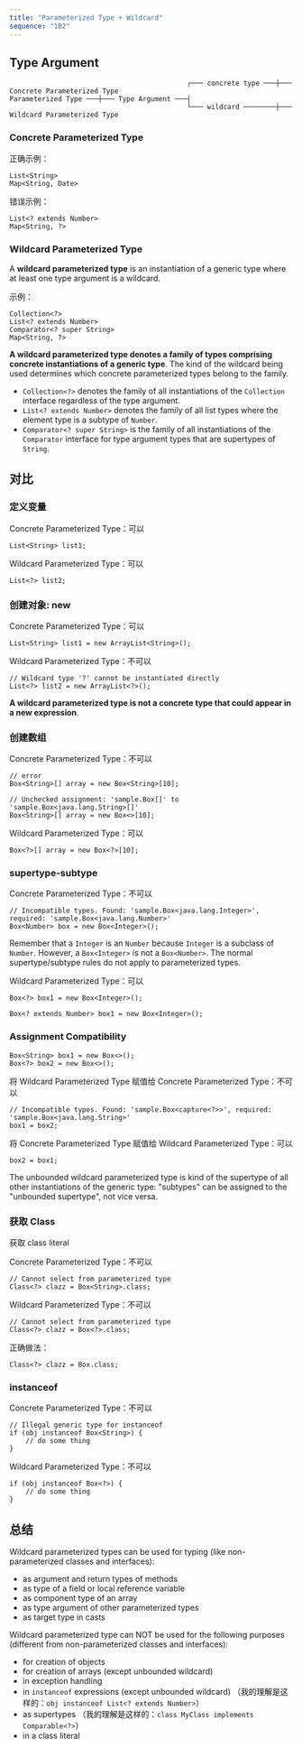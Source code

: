 ```yaml
---
title: "Parameterized Type + Wildcard"
sequence: "102"
---
```


## Type Argument

```text
                                            ┌─── concrete type ───┼─── Concrete Parameterized Type
Parameterized Type ───┼─── Type Argument ───┤
                                            └─── wildcard ────────┼─── Wildcard Parameterized Type
```

### Concrete Parameterized Type

正确示例：

```text
List<String>
Map<String, Date>
```

错误示例：

```text
List<? extends Number>
Map<String, ?>
```

### Wildcard Parameterized Type

A **wildcard parameterized type** is an instantiation of a generic type where at least one type argument is a wildcard.

示例：

```text
Collection<?>
List<? extends Number>
Comparator<? super String>
Map<String, ?>
```

**A wildcard parameterized type denotes a family of types comprising concrete instantiations of a generic type**.
The kind of the wildcard being used determines which concrete parameterized types belong to the family.

- `Collection<?>` denotes the family of all instantiations of the `Collection` interface regardless of the type argument.
- `List<? extends Number>` denotes the family of all list types where the element type is a subtype of `Number`.
- `Comparator<? super String>` is the family of all instantiations of the `Comparator` interface for type argument types that are supertypes of `String`.

## 对比

### 定义变量

Concrete Parameterized Type：可以

```text
List<String> list1;
```

Wildcard Parameterized Type：可以

```text
List<?> list2;
```

### 创建对象: new

Concrete Parameterized Type：可以

```text
List<String> list1 = new ArrayList<String>();
```

Wildcard Parameterized Type：不可以

```text
// Wildcard type '?' cannot be instantiated directly
List<?> list2 = new ArrayList<?>();
```

**A wildcard parameterized type is not a concrete type that could appear in a new expression**.

### 创建数组

Concrete Parameterized Type：不可以

```text
// error
Box<String>[] array = new Box<String>[10];
```

```text
// Unchecked assignment: 'sample.Box[]' to 'sample.Box<java.lang.String>[]'
Box<String>[] array = new Box<>[10];
```

Wildcard Parameterized Type：可以

```text
Box<?>[] array = new Box<?>[10];
```

### supertype-subtype

Concrete Parameterized Type：不可以

```text
// Incompatible types. Found: 'sample.Box<java.lang.Integer>', required: 'sample.Box<java.lang.Number>'
Box<Number> box = new Box<Integer>();
```

Remember that a `Integer` is an `Number` because `Integer` is a subclass of `Number`.
However, a `Box<Integer>` is not a `Box<Number>`.
The normal supertype/subtype rules do not apply to parameterized types.

Wildcard Parameterized Type：可以

```text
Box<?> box1 = new Box<Integer>();

Box<? extends Number> box1 = new Box<Integer>();
```

### Assignment Compatibility

```text
Box<String> box1 = new Box<>();
Box<?> box2 = new Box<>();
```

将 Wildcard Parameterized Type 赋值给 Concrete Parameterized Type：不可以

```text
// Incompatible types. Found: 'sample.Box<capture<?>>', required: 'sample.Box<java.lang.String>'
box1 = box2;
```

将 Concrete Parameterized Type 赋值给 Wildcard Parameterized Type：可以

```text
box2 = box1;
```

The unbounded wildcard parameterized type is kind of the supertype of all other instantiations of the generic type:
"subtypes" can be assigned to the "unbounded supertype", not vice versa.

### 获取 Class

获取 class literal

Concrete Parameterized Type：不可以

```text
// Cannot select from parameterized type
Class<?> clazz = Box<String>.class;
```

Wildcard Parameterized Type：不可以

```text
// Cannot select from parameterized type
Class<?> clazz = Box<?>.class;
```

正确做法：

```text
Class<?> clazz = Box.class;
```

### instanceof

Concrete Parameterized Type：不可以

````text
// Illegal generic type for instanceof
if (obj instanceof Box<String>) {
    // do some thing
}
````

Wildcard Parameterized Type：不可以

```text
if (obj instanceof Box<?>) {
    // do some thing
}
```

## 总结

Wildcard parameterized types can be used for typing (like non-parameterized classes and interfaces):

- as argument and return types of methods
- as type of a field or local reference variable
- as component type of an array
- as type argument of other parameterized types
- as target type in casts

Wildcard parameterized type can NOT be used for the following purposes (different from non-parameterized classes and interfaces):

- for creation of objects
- for creation of arrays (except unbounded wildcard)
- in exception handling
- in `instanceof` expressions (except unbounded wildcard) （我的理解是这样的：`obj instanceof List<? extends Number>`）
- as supertypes （我的理解是这样的：`class MyClass implements Comparable<?>`）
- in a class literal


